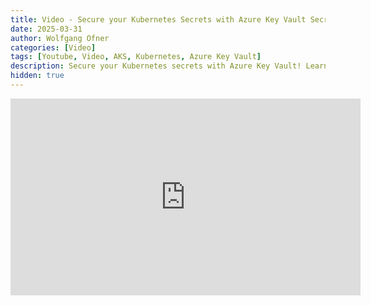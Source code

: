 ```yaml
---
title: Video - Secure your Kubernetes Secrets with Azure Key Vault Secrets Provider
date: 2025-03-31
author: Wolfgang Ofner
categories: [Video]
tags: [Youtube, Video, AKS, Kubernetes, Azure Key Vault]
description: Secure your Kubernetes secrets with Azure Key Vault! Learn to install and configure the Key Vault Secret CSI Driver in AKS for automatic secret synchronization.
hidden: true
---
```


<iframe width="560" height="315" src="https://www.youtube.com/embed/FXEuo-6X3zA" title="YouTube video player" frameborder="0" allow="accelerometer; autoplay; clipboard-write; encrypted-media; gyroscope; picture-in-picture; web-share" referrerpolicy="strict-origin-when-cross-origin" allowfullscreen></iframe>